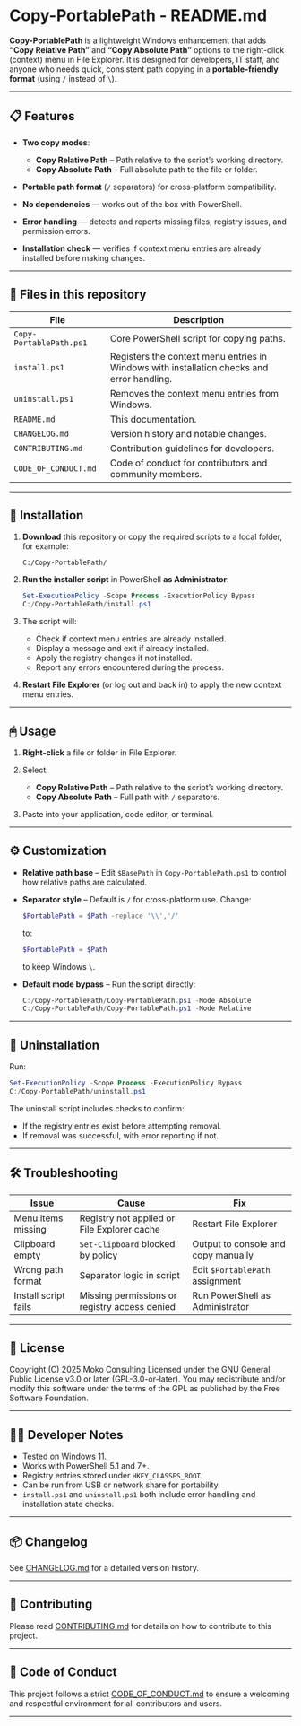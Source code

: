 <!--
Copyright (C) 2025 Moko Consulting <hello@mokoconsulting.tech>

This file is part of the Copy-PortablePath project.

Copy-PortablePath is free software: you can redistribute it and/or modify
it under the terms of the GNU General Public License as published by
the Free Software Foundation, either version 3 of the License, or
(at your option) any later version.

Copy-PortablePath is distributed in the hope that it will be useful,
but WITHOUT ANY WARRANTY; without even the implied warranty of
MERCHANTABILITY or FITNESS FOR A PARTICULAR PURPOSE. See the
GNU General Public License for more details.

You should have received a copy of the GNU General Public License
along with Copy-PortablePath. If not, see <https://www.gnu.org/licenses/>.
-->

# Copy-PortablePath - README.md

**Copy-PortablePath** is a lightweight Windows enhancement that adds **“Copy Relative Path”** and **“Copy Absolute Path”** options to the right-click (context) menu in File Explorer. It is designed for developers, IT staff, and anyone who needs quick, consistent path copying in a **portable-friendly format** (using `/` instead of `\`).

---

## 📋 Features

* **Two copy modes**:

  * **Copy Relative Path** – Path relative to the script’s working directory.
  * **Copy Absolute Path** – Full absolute path to the file or folder.
* **Portable path format** (`/` separators) for cross-platform compatibility.
* **No dependencies** — works out of the box with PowerShell.
* **Error handling** — detects and reports missing files, registry issues, and permission errors.
* **Installation check** — verifies if context menu entries are already installed before making changes.

---

## 📂 Files in this repository

| File                    | Description                                                                                |
| ----------------------- | ------------------------------------------------------------------------------------------ |
| `Copy-PortablePath.ps1` | Core PowerShell script for copying paths.                                                  |
| `install.ps1`           | Registers the context menu entries in Windows with installation checks and error handling. |
| `uninstall.ps1`         | Removes the context menu entries from Windows.                                             |
| `README.md`             | This documentation.                                                                        |
| `CHANGELOG.md`          | Version history and notable changes.                                                       |
| `CONTRIBUTING.md`       | Contribution guidelines for developers.                                                    |
| `CODE_OF_CONDUCT.md`    | Code of conduct for contributors and community members.                                    |

---

## 🚀 Installation

1. **Download** this repository or copy the required scripts to a local folder, for example:

   ```
   C:/Copy-PortablePath/
   ```
2. **Run the installer script** in PowerShell **as Administrator**:

   ```powershell
   Set-ExecutionPolicy -Scope Process -ExecutionPolicy Bypass
   C:/Copy-PortablePath/install.ps1
   ```
3. The script will:

   * Check if context menu entries are already installed.
   * Display a message and exit if already installed.
   * Apply the registry changes if not installed.
   * Report any errors encountered during the process.
4. **Restart File Explorer** (or log out and back in) to apply the new context menu entries.

---

## 🖱 Usage

1. **Right-click** a file or folder in File Explorer.
2. Select:

   * **Copy Relative Path** – Path relative to the script’s working directory.
   * **Copy Absolute Path** – Full path with `/` separators.
3. Paste into your application, code editor, or terminal.

---

## ⚙ Customization

* **Relative path base** – Edit `$BasePath` in `Copy-PortablePath.ps1` to control how relative paths are calculated.
* **Separator style** – Default is `/` for cross-platform use. Change:

  ```powershell
  $PortablePath = $Path -replace '\\','/'
  ```

  to:

  ```powershell
  $PortablePath = $Path
  ```

  to keep Windows `\`.
* **Default mode bypass** – Run the script directly:

  ```powershell
  C:/Copy-PortablePath/Copy-PortablePath.ps1 -Mode Absolute
  C:/Copy-PortablePath/Copy-PortablePath.ps1 -Mode Relative
  ```

---

## 🔄 Uninstallation

Run:

```powershell
Set-ExecutionPolicy -Scope Process -ExecutionPolicy Bypass
C:/Copy-PortablePath/uninstall.ps1
```

The uninstall script includes checks to confirm:

* If the registry entries exist before attempting removal.
* If removal was successful, with error reporting if not.

---

## 🛠 Troubleshooting

| Issue                | Cause                                         | Fix                                 |
| -------------------- | --------------------------------------------- | ----------------------------------- |
| Menu items missing   | Registry not applied or File Explorer cache   | Restart File Explorer               |
| Clipboard empty      | `Set-Clipboard` blocked by policy             | Output to console and copy manually |
| Wrong path format    | Separator logic in script                     | Edit `$PortablePath` assignment     |
| Install script fails | Missing permissions or registry access denied | Run PowerShell as Administrator     |

---

## 📜 License

Copyright (C) 2025 Moko Consulting
Licensed under the GNU General Public License v3.0 or later (GPL-3.0-or-later).
You may redistribute and/or modify this software under the terms of the GPL as published by the Free Software Foundation.

---

## 👨‍💻 Developer Notes

* Tested on Windows 11.
* Works with PowerShell 5.1 and 7+.
* Registry entries stored under `HKEY_CLASSES_ROOT`.
* Can be run from USB or network share for portability.
* `install.ps1` and `uninstall.ps1` both include error handling and installation state checks.

---

## 📦 Changelog

See [CHANGELOG.md](CHANGELOG.md) for a detailed version history.

---

## 🤝 Contributing

Please read [CONTRIBUTING.md](CONTRIBUTING.md) for details on how to contribute to this project.

---

## 📏 Code of Conduct

This project follows a strict [CODE\_OF\_CONDUCT.md](CODE_OF_CONDUCT.md) to ensure a welcoming and respectful environment for all contributors and users.

---
